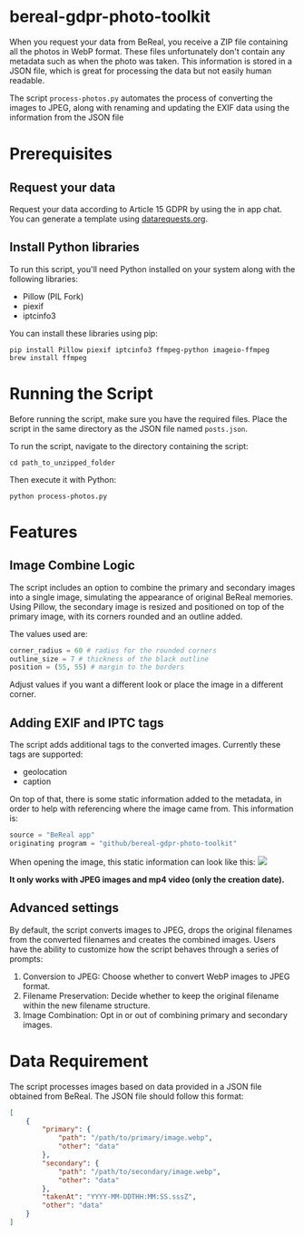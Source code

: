 # bereal-gdpr-photo-toolkit

When you request your data from BeReal, you receive a ZIP file containing all the photos in WebP format. These files unfortunately don't contain any metadata such as when the photo was taken. This information is stored in a JSON file, which is great for processing the data but not easily human readable.

The script `process-photos.py` automates the process of converting the images to JPEG, along with renaming and updating the EXIF data using the information from the JSON file

# Prerequisites

## Request your data

Request your data according to Article 15 GDPR by using the in app chat. You can generate a template using [datarequests.org](https://www.datarequests.org/generator/).

## Install Python libraries

To run this script, you'll need Python installed on your system along with the following libraries:

-   Pillow (PIL Fork)
-   piexif
-   iptcinfo3

You can install these libraries using pip:

```console
pip install Pillow piexif iptcinfo3 ffmpeg-python imageio-ffmpeg
brew install ffmpeg
```

# Running the Script

Before running the script, make sure you have the required files. Place the script in the same directory as the JSON file named `posts.json`.

To run the script, navigate to the directory containing the script:

```console
cd path_to_unzipped_folder
```

Then execute it with Python:

```console
python process-photos.py
```

# Features

## Image Combine Logic

The script includes an option to combine the primary and secondary images into a single image, simulating the appearance of original BeReal memories. Using Pillow, the secondary image is resized and positioned on top of the primary image, with its corners rounded and an outline added.

The values used are:

```python
corner_radius = 60 # radius for the rounded corners
outline_size = 7 # thickness of the black outline
position = (55, 55) # margin to the borders
```

Adjust values if you want a different look or place the image in a different corner.

## Adding EXIF and IPTC tags

The script adds additional tags to the converted images. Currently these tags are supported:

-   geolocation
-   caption

On top of that, there is some static information added to the metadata, in order to help with referencing where the image came from. This information is:

```python
source = "BeReal app"
originating program = "github/bereal-gdpr-photo-toolkit"
```

When opening the image, this static information can look like this:
![](images/screenshot_iptc.png)

**It only works with JPEG images and mp4 video (only the creation date).**

## Advanced settings

By default, the script converts images to JPEG, drops the original filenames from the converted filenames and creates the combined images. Users have the ability to customize how the script behaves through a series of prompts:

1. Conversion to JPEG: Choose whether to convert WebP images to JPEG format.
2. Filename Preservation: Decide whether to keep the original filename within the new filename structure.
3. Image Combination: Opt in or out of combining primary and secondary images.

# Data Requirement

The script processes images based on data provided in a JSON file obtained from BeReal. The JSON file should follow this format:

```json
[
    {
        "primary": {
            "path": "/path/to/primary/image.webp",
            "other": "data"
        },
        "secondary": {
            "path": "/path/to/secondary/image.webp",
            "other": "data"
        },
        "takenAt": "YYYY-MM-DDTHH:MM:SS.sssZ",
        "other": "data"
    }
]
```
